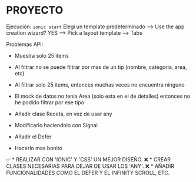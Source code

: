 # PROYECTO

Ejecución: `ionic start`
Elegi un template predeterminado --> Use the app creation wizard? YES -->  Pick a layout template --> Tabs

Problemas API:
- Muestra solo 25 items
- Al filtrar no se puede filtrar por mas de un tip (nombre, categoria, area, etc)
- Al filtrar solo 25 items, entonces muchas veces no encuentra ninguno
- El mock de datos no tenia Area (solo esta en el de detalles) entonces no he podido filtrar por ese tipo

- Añadir clase Receta, en vez de usar any
- Modificarlo haciendolo con Signal
- Añadir el Defer
- Hacerlo mas bonito

✅ * REALIZAR CON 'IONIC' Y 'CSS' UN MEJOR DISEÑO.
❌ * CREAR CLASES NECESARIAS PARA DEJAR DE USAR LOS 'ANY'.
❌ * AÑADIR FUNCIONALIDADES COMO EL DEFER Y EL INFINITY SCROLL, ETC.


